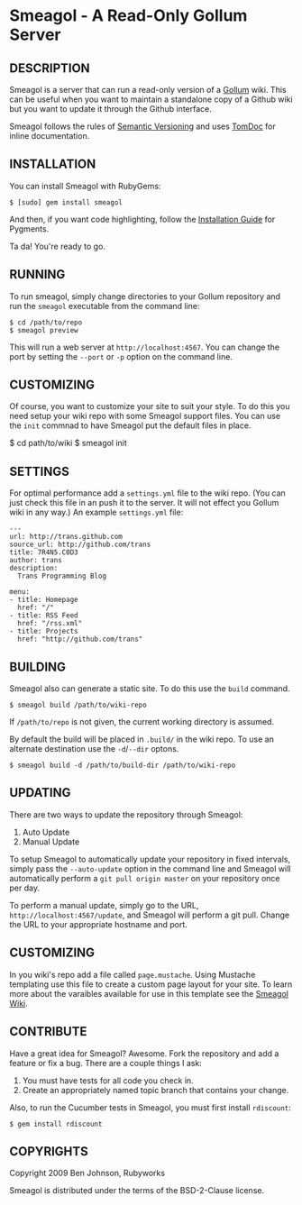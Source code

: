 Smeagol - A Read-Only Gollum Server
=============================================

## DESCRIPTION

Smeagol is a server that can run a read-only version of a
[Gollum](http://github.com/github/gollum) wiki. This can be useful when you want
to maintain a standalone copy of a Github wiki but you want to update it through
the Github interface.

Smeagol follows the rules of [Semantic Versioning](http://semver.org/) and uses
[TomDoc](http://tomdoc.org/) for inline documentation.


## INSTALLATION

You can install Smeagol with RubyGems:

    $ [sudo] gem install smeagol

And then, if you want code highlighting, follow the
[Installation Guide](http://pygments.org/docs/installation) for Pygments.

Ta da! You're ready to go.


## RUNNING

To run smeagol, simply change directories to your Gollum repository and run the
`smeagol` executable from the command line:

    $ cd /path/to/repo
    $ smeagol preview

This will run a web server at `http://localhost:4567`. You can change the port
by setting the `--port` or `-p` option on the command line.


## CUSTOMIZING

Of course, you want to customize your site to suit your style. To do this you
need setup your wiki repo with some Smeagol support files. You can use the
`init` commnad to have Smeagol put the default files in place.

  $ cd path/to/wiki
  $ smeagol init


## SETTINGS

For optimal performance add a `settings.yml` file to the wiki repo. (You can 
just check this file in an push it to the server. It will not effect you Gollum
wiki in any way.) An example `settings.yml` file:

    ---
    url: http://trans.github.com
    source_url: http://github.com/trans
    title: 7R4N5.C0D3
    author: trans
    description:
      Trans Programming Blog

    menu:
    - title: Homepage
      href: "/"
    - title: RSS Feed
      href: "/rss.xml"
    - title: Projects
      href: "http://github.com/trans"


## BUILDING

Smeagol also can generate a static site. To do this use the `build` command.

    $ smeagol build /path/to/wiki-repo

If `/path/to/repo` is not given, the current working directory is assumed.

By default the build will be placed in `.build/` in the wiki repo. To use an
alternate destination use the `-d`/`--dir` optons.

    $ smeagol build -d /path/to/build-dir /path/to/wiki-repo


## UPDATING

There are two ways to update the repository through Smeagol:

1. Auto Update
1. Manual Update

To setup Smeagol to automatically update your repository in fixed intervals,
simply pass the `--auto-update` option in the command line and Smeagol will
automatically perform a `git pull origin master` on your repository once per
day.

To perform a manual update, simply go to the URL,
`http://localhost:4567/update`, and Smeagol will perform a git pull. Change the
URL to your appropriate hostname and port.


## CUSTOMIZING

In you wiki's repo add a file called `page.mustache`. Using Mustache templating
use this file to create a custom page layout for your site. To learn more
about the varaibles available for use in this template see the [Smeagol Wiki](http://github.com/rubyworks/smeagol/wiki).


## CONTRIBUTE

Have a great idea for Smeagol? Awesome. Fork the repository and add a feature
or fix a bug. There are a couple things I ask:

1. You must have tests for all code you check in.
1. Create an appropriately named topic branch that contains your change.

Also, to run the Cucumber tests in Smeagol, you must first install `rdiscount`:

    $ gem install rdiscount


## COPYRIGHTS

Copyright 2009 Ben Johnson, Rubyworks

Smeagol is distributed under the terms of the BSD-2-Clause license.

